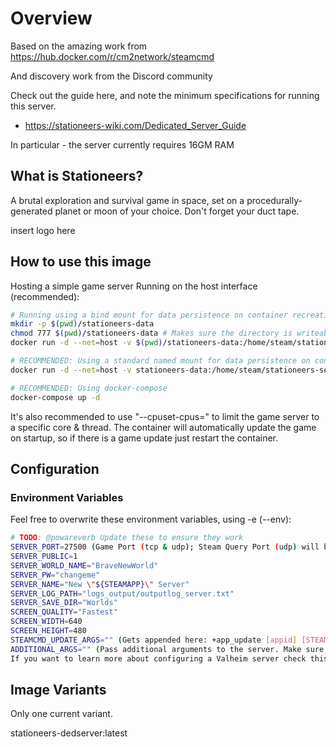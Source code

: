 # Overview

Based on the amazing work from
https://hub.docker.com/r/cm2network/steamcmd

And discovery work from the Discord community

Check out the guide here, and note the minimum specifications for running this server.
- https://stationeers-wiki.com/Dedicated_Server_Guide

In particular - the server currently requires 16GM RAM

## What is Stationeers?
A brutal exploration and survival game in space, set on a procedurally-generated planet or moon of your choice.  Don't forget your duct tape.

insert logo here

## How to use this image
Hosting a simple game server
Running on the host interface (recommended):

```sh
# Running using a bind mount for data persistence on container recreation:
mkdir -p $(pwd)/stationeers-data
chmod 777 $(pwd)/stationeers-data # Makes sure the directory is writeable by the unprivileged container user
docker run -d --net=host -v $(pwd)/stationeers-data:/home/steam/stationeers-server-dedicated/ --name=stationeers-dedicated powareverb/stationeers-dedserver

# RECOMMENDED: Using a standard named mount for data persistence on container recreation:
docker run -d --net=host -v stationeers-data:/home/steam/stationeers-server-dedicated/ --name=stationeers-dedicated powareverb/stationeers-dedserver

# RECOMMENDED: Using docker-compose
docker-compose up -d

```
It's also recommended to use "--cpuset-cpus=" to limit the game server to a specific core & thread.
The container will automatically update the game on startup, so if there is a game update just restart the container.

## Configuration
### Environment Variables
Feel free to overwrite these environment variables, using -e (--env):

```sh
# TODO: @powareverb Update these to ensure they work
SERVER_PORT=27500 (Game Port (tcp & udp); Steam Query Port (udp) will be SERVER_PORT + 1)
SERVER_PUBLIC=1
SERVER_WORLD_NAME="BraveNewWorld"
SERVER_PW="changeme"
SERVER_NAME="New \"${STEAMAPP}\" Server"
SERVER_LOG_PATH="logs_output/outputlog_server.txt"
SERVER_SAVE_DIR="Worlds"
SCREEN_QUALITY="Fastest"
SCREEN_WIDTH=640
SCREEN_HEIGHT=480
STEAMCMD_UPDATE_ARGS="" (Gets appended here: +app_update [appid] [STEAMCMD_UPDATE_ARGS]; Example: "validate")
ADDITIONAL_ARGS="" (Pass additional arguments to the server. Make sure to escape correctly!)
If you want to learn more about configuring a Valheim server check this documentation.
```

## Image Variants
Only one current variant.

stationeers-dedserver:latest
